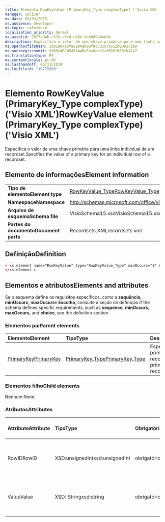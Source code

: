 ```yaml
---
title: Elemento RowKeyValue (PrimaryKey_Type complexType) ('Visio XML')
manager: soliver
ms.date: 03/09/2015
ms.audience: Developer
ms.topic: reference
localization_priority: Normal
ms.assetid: 9077ad4b-c539-c0c8-d268-9a009990abdd
description: Especifica o valor de uma chave primária para uma linha individual de um recordset.
ms.openlocfilehash: 3b91997b5fe8184eb89f8c53197a512d809171b9
ms.sourcegitcommit: 9d60cd82b5413446e5bc8ace2cd689f683fb41a7
ms.translationtype: MT
ms.contentlocale: pt-BR
ms.lasthandoff: 06/11/2018
ms.locfileid: "19772809"
---
```

# <a name="rowkeyvalue-element-primarykeytype-complextype-visio-xml"></a><span data-ttu-id="c3455-103">Elemento RowKeyValue (PrimaryKey_Type complexType) ('Visio XML')</span><span class="sxs-lookup"><span data-stu-id="c3455-103">RowKeyValue element (PrimaryKey_Type complexType) ('Visio XML')</span></span>

<span data-ttu-id="c3455-104">Especifica o valor de uma chave primária para uma linha individual de um recordset.</span><span class="sxs-lookup"><span data-stu-id="c3455-104">Specifies the value of a primary key for an individual row of a recordset.</span></span>
  
## <a name="element-information"></a><span data-ttu-id="c3455-105">Elemento de informações</span><span class="sxs-lookup"><span data-stu-id="c3455-105">Element information</span></span>

|||
|:-----|:-----|
|<span data-ttu-id="c3455-106">**Tipo de elemento**</span><span class="sxs-lookup"><span data-stu-id="c3455-106">**Element type**</span></span> <br/> |[<span data-ttu-id="c3455-107">RowKeyValue_Type</span><span class="sxs-lookup"><span data-stu-id="c3455-107">RowKeyValue_Type</span></span>](rowkeyvalue_type-complextypevisio-xml.md) <br/> |
|<span data-ttu-id="c3455-108">**Namespace**</span><span class="sxs-lookup"><span data-stu-id="c3455-108">**Namespace**</span></span> <br/> |http://schemas.microsoft.com/office/visio/2012/main  <br/> |
|<span data-ttu-id="c3455-109">**Arquivo de esquema**</span><span class="sxs-lookup"><span data-stu-id="c3455-109">**Schema file**</span></span> <br/> |<span data-ttu-id="c3455-110">VisioSchema15.xsd</span><span class="sxs-lookup"><span data-stu-id="c3455-110">VisioSchema15.xsd</span></span>  <br/> |
|<span data-ttu-id="c3455-111">**Partes do documento**</span><span class="sxs-lookup"><span data-stu-id="c3455-111">**Document parts**</span></span> <br/> |<span data-ttu-id="c3455-112">Recordsets.XML</span><span class="sxs-lookup"><span data-stu-id="c3455-112">recordsets.xml</span></span>  <br/> |
   
## <a name="definition"></a><span data-ttu-id="c3455-113">Definição</span><span class="sxs-lookup"><span data-stu-id="c3455-113">Definition</span></span>

```XML
< xs:element name="RowKeyValue" type="RowKeyValue_Type" minOccurs="0" maxOccurs="unbounded" >
</xs:element >
```

## <a name="elements-and-attributes"></a><span data-ttu-id="c3455-114">Elementos e atributos</span><span class="sxs-lookup"><span data-stu-id="c3455-114">Elements and attributes</span></span>

<span data-ttu-id="c3455-115">Se o esquema define os requisitos específicos, como a **sequência**, **minOccurs**, **maxOccurs**e **Escolha**, consulte a seção de definição.</span><span class="sxs-lookup"><span data-stu-id="c3455-115">If the schema defines specific requirements, such as **sequence**, **minOccurs**, **maxOccurs**, and **choice**, see the definition section.</span></span> 
  
### <a name="parent-elements"></a><span data-ttu-id="c3455-116">Elementos pai</span><span class="sxs-lookup"><span data-stu-id="c3455-116">Parent elements</span></span>

|<span data-ttu-id="c3455-117">**Elemento**</span><span class="sxs-lookup"><span data-stu-id="c3455-117">**Element**</span></span>|<span data-ttu-id="c3455-118">**Tipo**</span><span class="sxs-lookup"><span data-stu-id="c3455-118">**Type**</span></span>|<span data-ttu-id="c3455-119">**Descrição**</span><span class="sxs-lookup"><span data-stu-id="c3455-119">**Description**</span></span>|
|:-----|:-----|:-----|
|[<span data-ttu-id="c3455-120">PrimaryKey</span><span class="sxs-lookup"><span data-stu-id="c3455-120">PrimaryKey</span></span>](primarykey-element-datarecordset_type-complextypevisio-xml.md) <br/> |[<span data-ttu-id="c3455-121">PrimaryKey_Type</span><span class="sxs-lookup"><span data-stu-id="c3455-121">PrimaryKey_Type</span></span>](primarykey_type-complextypevisio-xml.md) <br/> |<span data-ttu-id="c3455-122">Especifica uma chave primária de um recordset.</span><span class="sxs-lookup"><span data-stu-id="c3455-122">Specifies a primary key of a recordset.</span></span>  <br/> |
   
### <a name="child-elements"></a><span data-ttu-id="c3455-123">Elementos filho</span><span class="sxs-lookup"><span data-stu-id="c3455-123">Child elements</span></span>

<span data-ttu-id="c3455-124">Nenhum.</span><span class="sxs-lookup"><span data-stu-id="c3455-124">None.</span></span>
  
### <a name="attributes"></a><span data-ttu-id="c3455-125">Atributos</span><span class="sxs-lookup"><span data-stu-id="c3455-125">Attributes</span></span>

|<span data-ttu-id="c3455-126">**Attribute**</span><span class="sxs-lookup"><span data-stu-id="c3455-126">**Attribute**</span></span>|<span data-ttu-id="c3455-127">**Tipo**</span><span class="sxs-lookup"><span data-stu-id="c3455-127">**Type**</span></span>|<span data-ttu-id="c3455-128">**Obrigatório**</span><span class="sxs-lookup"><span data-stu-id="c3455-128">**Required**</span></span>|<span data-ttu-id="c3455-129">**Descrição**</span><span class="sxs-lookup"><span data-stu-id="c3455-129">**Description**</span></span>|<span data-ttu-id="c3455-130">**Valores possíveis**</span><span class="sxs-lookup"><span data-stu-id="c3455-130">**Possible values**</span></span>|
|:-----|:-----|:-----|:-----|:-----|
|<span data-ttu-id="c3455-131">RowID</span><span class="sxs-lookup"><span data-stu-id="c3455-131">RowID</span></span>  <br/> |<span data-ttu-id="c3455-132">XSD:unsignedInt</span><span class="sxs-lookup"><span data-stu-id="c3455-132">xsd:unsignedInt</span></span>  <br/> |<span data-ttu-id="c3455-133">obrigatório</span><span class="sxs-lookup"><span data-stu-id="c3455-133">required</span></span>  <br/> |<span data-ttu-id="c3455-134">Um valor exclusivo que identifica uma linha de um recordset.</span><span class="sxs-lookup"><span data-stu-id="c3455-134">A unique value that identifies a row of a recordset.</span></span>  <br/> |<span data-ttu-id="c3455-135">Valores do tipo xsd:unsignedInt.</span><span class="sxs-lookup"><span data-stu-id="c3455-135">Values of the xsd:unsignedInt type.</span></span>  <br/> |
|<span data-ttu-id="c3455-136">Value</span><span class="sxs-lookup"><span data-stu-id="c3455-136">Value</span></span>  <br/> |<span data-ttu-id="c3455-137">XSD: String</span><span class="sxs-lookup"><span data-stu-id="c3455-137">xsd:string</span></span>  <br/> |<span data-ttu-id="c3455-138">obrigatório</span><span class="sxs-lookup"><span data-stu-id="c3455-138">required</span></span>  <br/> |<span data-ttu-id="c3455-139">O valor da chave primária para esta linha do recordset.</span><span class="sxs-lookup"><span data-stu-id="c3455-139">The value of the primary key for this row of the recordset.</span></span>  <br/> |<span data-ttu-id="c3455-140">Valores do tipo xsd: String.</span><span class="sxs-lookup"><span data-stu-id="c3455-140">Values of the xsd:string type.</span></span>  <br/> |
   

